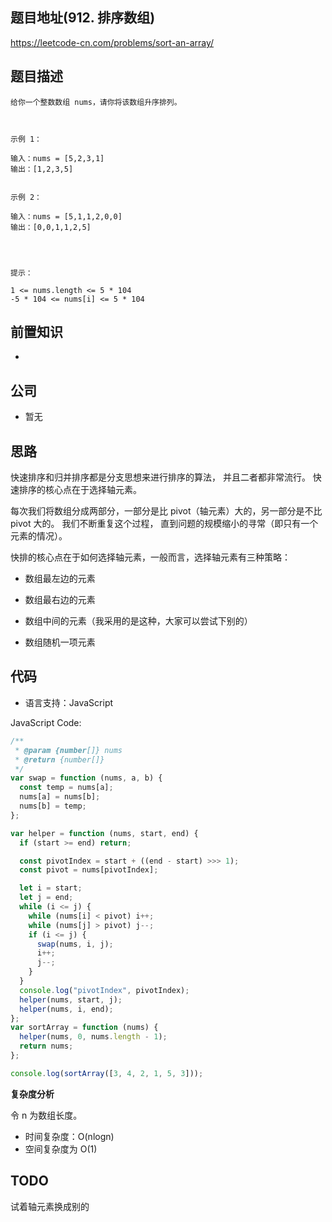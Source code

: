 ## 题目地址(912. 排序数组)

https://leetcode-cn.com/problems/sort-an-array/

## 题目描述

```
给你一个整数数组 nums，请你将该数组升序排列。

 

示例 1：

输入：nums = [5,2,3,1]
输出：[1,2,3,5]


示例 2：

输入：nums = [5,1,1,2,0,0]
输出：[0,0,1,1,2,5]


 

提示：

1 <= nums.length <= 5 * 104
-5 * 104 <= nums[i] <= 5 * 104
```

## 前置知识

-

## 公司

- 暂无

## 思路

快速排序和归并排序都是分支思想来进行排序的算法， 并且二者都非常流行。 快速排序的核心点在于选择轴元素。

每次我们将数组分成两部分，一部分是比 pivot（轴元素）大的，另一部分是不比 pivot 大的。 我们不断重复这个过程， 直到问题的规模缩小的寻常（即只有一个元素的情况）。

快排的核心点在于如何选择轴元素，一般而言，选择轴元素有三种策略：

- 数组最左边的元素

- 数组最右边的元素

- 数组中间的元素（我采用的是这种，大家可以尝试下别的）

- 数组随机一项元素

## 代码

- 语言支持：JavaScript

JavaScript Code:

```javascript
/**
 * @param {number[]} nums
 * @return {number[]}
 */
var swap = function (nums, a, b) {
  const temp = nums[a];
  nums[a] = nums[b];
  nums[b] = temp;
};

var helper = function (nums, start, end) {
  if (start >= end) return;

  const pivotIndex = start + ((end - start) >>> 1);
  const pivot = nums[pivotIndex];

  let i = start;
  let j = end;
  while (i <= j) {
    while (nums[i] < pivot) i++;
    while (nums[j] > pivot) j--;
    if (i <= j) {
      swap(nums, i, j);
      i++;
      j--;
    }
  }
  console.log("pivotIndex", pivotIndex);
  helper(nums, start, j);
  helper(nums, i, end);
};
var sortArray = function (nums) {
  helper(nums, 0, nums.length - 1);
  return nums;
};

console.log(sortArray([3, 4, 2, 1, 5, 3]));
```

**复杂度分析**

令 n 为数组长度。

- 时间复杂度：O(nlogn)
- 空间复杂度为 O(1)

## TODO

试着轴元素换成别的
